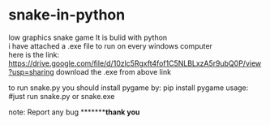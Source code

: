 # snake-in-python
low graphics snake game
It is bulid with python\
i have attached a .exe file to run on every windows computer\
here is the link:  https://drive.google.com/file/d/10zlc5Rgxft4fof1C5NLBLxzA5r9ubQ0P/view?usp=sharing
download the .exe from above link 

to run snake.py  you should install pygame by:
                           pip install pygame
usage:
            #just run snake.py or snake.exe 
            
note: Report any bug
*****************************thank you**********************
